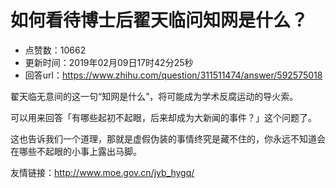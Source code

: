 # 如何看待博士后翟天临问知网是什么？
- 点赞数：10662
- 更新时间：2019年02月09日17时42分25秒
- 回答url：https://www.zhihu.com/question/311511474/answer/592575018
<body>
 <p data-pid="pQMDKtkc">翟天临无意间的这一句“知网是什么”，将可能成为学术反腐运动的导火索。</p>
 <p data-pid="gsQR3H5T">可以用来回答「有哪些起初不起眼，后来却成为大新闻的事件？」这个问题了。</p>
 <p data-pid="w5koijY8">这也告诉我们一个道理，那就是虚假伪装的事情终究是藏不住的，你永远不知道会在哪些不起眼的小事上露出马脚。</p>
 <p data-pid="F-IzbPsw">友情链接：<a href="https://link.zhihu.com/?target=http%3A//www.moe.gov.cn/jyb_hygq/" class=" external" target="_blank" rel="nofollow noreferrer"><span class="invisible">http://www.</span><span class="visible">moe.gov.cn/jyb_hygq/</span><span class="invisible"></span></a></p>
</body>